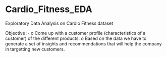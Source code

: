 # Cardio_Fitness_EDA
Exploratory Data Analysis on Cardio Fitness dataset

Objective :-
o Come up with a customer profile (characteristics of a customer) of the different products.
o Based on the data we have to generate a set of insights and recommendations that will help the company in targetting new customers.
